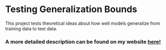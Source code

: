 # Testing Generalization Bounds

This project tests theoretical ideas about how well models generalize from training data to test data.

### A more detailed description can be found on my website <a href="https://jacksonkunde.github.io/generalization_bounds.html" target="_blank">here!</a>
